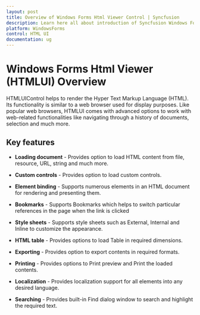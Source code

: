 ```yaml
---
layout: post
title: Overview of Windows Forms Html Viewer Control | Syncfusion
description: Learn here all about introduction of Syncfusion Windows Forms Html Viewer (HTMLUI) control, its elements and more details.
platform: WindowsForms
control: HTML UI
documentation: ug
---
```


# Windows Forms Html Viewer (HTMLUI) Overview

HTMLUIControl helps to render the Hyper Text Markup Language (HTML). Its functionality is similar to a web browser used for display purposes. Like popular web browsers, HTMLUI comes with advanced options to work with web-related functionalities like navigating through a history of documents, selection and much more.


## Key features

* **Loading document** - Provides option to load HTML content from file, resource, URL, string and much more. 

* **Custom controls** - Provides option to load custom controls.

* **Element binding** -  Supports numerous elements in an HTML document for rendering and presenting them.

* **Bookmarks** - Supports Bookmarks which helps to switch particular references in the page when the link is clicked

* **Style sheets** - Supports style sheets such as External, Internal and Inline to customize the appearance.

* **HTML table** - Provides options to load Table in required dimensions.

* **Exporting** - Provides option to export contents in required formats.

* **Printing** - Provides options to Print preview and Print the loaded contents.

* **Localization** - Provides localization support for all elements into any desired language.

* **Searching** - Provides built-in Find dialog window to search and highlight the required text. 